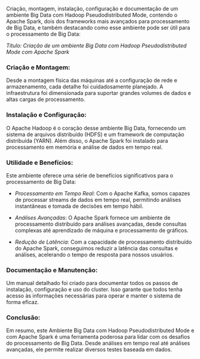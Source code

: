 Criação, montagem, instalação, configuração e documentação de um ambiente Big Data com Hadoop Pseudodistributed Mode, contendo o Apache Spark, dois dos frameworks mais avançados para processamento de Big Data,
e também destacando como esse ambiente pode ser útil para o processamento de Big Data:

*Título: Criação de um ambiente Big Data com Hadoop Pseudodistributed Mode com Apache Spark*


### Criação e Montagem:
Desde a montagem física das máquinas até a configuração de rede e armazenamento, cada detalhe foi cuidadosamente planejado. 
A infraestrutura foi dimensionada para suportar grandes volumes de dados e altas cargas de processamento.

### Instalação e Configuração:
O Apache Hadoop é o coração desse ambiente Big Data, fornecendo um sistema de arquivos distribuído (HDFS) e um framework de computação distribuída (YARN). 
Além disso, o Apache Spark foi instalado para processamento em memória e análise de dados em tempo real. 

### Utilidade e Benefícios:
Este ambiente oferece uma série de benefícios significativos para o processamento de Big Data:

- *Processamento em Tempo Real*: Com o Apache Kafka, somos capazes de processar streams de dados em tempo real, permitindo análises instantâneas e tomada de decisões em tempo hábil.
  
- *Análises Avançadas*: O Apache Spark fornece um ambiente de processamento distribuído para análises avançadas, desde consultas complexas até aprendizado de máquina e processamento de gráficos.
  
- *Redução de Latência*: Com a capacidade de processamento distribuído do Apache Spark, conseguimos reduzir a latência das consultas e análises, acelerando o tempo de resposta para nossos usuários.

### Documentação e Manutenção:
Um manual detalhado foi criado para documentar todos os passos de instalação, configuração e uso do cluster. 
Isso garante que todos tenha acesso às informações necessárias para operar e manter o sistema de forma eficaz.

### Conclusão:
Em resumo, este Ambiente Big Data com Hadoop Pseudodistributed Mode e com Apache Spark é uma ferramenta poderosa para lidar com os desafios do processamento de Big Data. 
Desde análises em tempo real até análises avançadas, ele permite realizar diversos testes baseada em dados.
